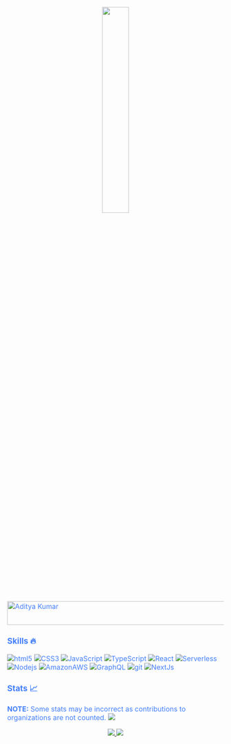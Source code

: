 

<p align="center"><img src="animation.gif" width="35%"></p>
<div style=" font-size: medium; color: #447ff7" align=left>

  <img src="https://readme-typing-svg.herokuapp.com?font=Kaushan+Script&size=40&duration=3500&color=727475&background=FFFFFF00&center=true&vCenter=true&width=650&height=55&lines=Hey!+It's+Mohammed+%F0%9F%91%8B%F0%9F%8F%BB;I+am+a+Software+Developer+%F0%9F%A7%91%F0%9F%8F%BB%E2%80%8D%F0%9F%92%BB;Currently+working+@antstack+%F0%9F%93%88;In+building+frontend+infrastructures+%E2%9A%99%EF%B8%8F" alt="Aditya Kumar" width="650" height="55">


### Skills 🔥

<p>
  <img alt="html5" src="https://img.shields.io/badge/-HTML5-242423?style=flat-square&logo=html5&logoColor=white"/>
  <img alt="CSS3" src="https://img.shields.io/badge/-CSS3-242423?style=flat-square&logo=CSS3&logoColor=white" />
  <img alt="JavaScript" src="https://img.shields.io/badge/-JavaScript-242423?style=flat-square&logo=JavaScript&logoColor=white" />
  <img alt="TypeScript" src="https://img.shields.io/badge/-TypeScript-242423?style=flat-square&logo=typescript&logoColor=white" />
  <img alt="React" src="https://img.shields.io/badge/-React-242423?style=flat-square&logo=react&logoColor=white" />
  <img alt="Serverless" src="https://img.shields.io/badge/-Serverless-242423?style=flat-square&logo=Serverless&logoColor=white" />
  <img alt="Nodejs" src="https://img.shields.io/badge/-Nodejs-242423?style=flat-square&logo=Node.js&logoColor=white" />
  <img alt="AmazonAWS" src="https://img.shields.io/badge/-Amazon-242423?style=flat-square&logo=AmazonAWS&logoColor=white" />
  <img alt="GraphQL" src="https://img.shields.io/badge/-GraphQL-242423?style=flat-square&logo=graphql&logoColor=white" />
  <img alt="git" src="https://img.shields.io/badge/-Git-242423?style=flat-square&logo=git&logoColor=white" />
 <img alt="NextJs" src="https://img.shields.io/badge/-NextJs-242423?style=flat-square&logo=git&logoColor=white" />
  

</p>

### Stats 📈
**NOTE:** Some stats may be incorrect as contributions to organizations
are not counted.
![](https://komarev.com/ghpvc/?username=ceejeey&color=447ff7&label=Visitor+count)

<p align="center">
  <a href="https://github.com/ceejeey">
    <img src="https://github-readme-stats.vercel.app/api?username=ceejeey&bg_color=000000&show_icons=false&text_color=919190&title_color=FA8B02" />
    <img src="https://github-readme-streak-stats.herokuapp.com/?user=ceejeey&theme=dark&hide_border=true&show_icons=true" />
</a>
</p>






</div>
